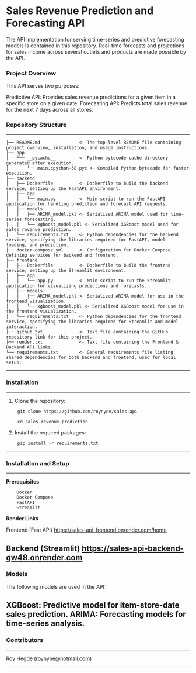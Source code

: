Sales Revenue Prediction and Forecasting API
==============================

The API implementation for serving time-series and predictive forecasting models is contained in this repository. Real-time forecasts and projections for sales income across several outlets and products are made possible by the API.

### Project Overview

This API serves two purposes:

Predictive API: Provides sales revenue predictions for a given item in a specific store on a given date.
Forecasting API: Predicts total sales revenue for the next 7 days across all stores.

### Repository Structure
------------
        
    ├── README.md               <- The top-level README file containing project overview, installation, and usage instructions.
    ├── app
    │   └── __pycache__         <- Python bytecode cache directory generated after execution.
    │       └── main.cpython-38.pyc <- Compiled Python bytecode for faster execution.
    ├── backend
    │   ├── Dockerfile          <- Dockerfile to build the backend service, setting up the FastAPI environment.
    │   ├── app
    │   │   └── main.py         <- Main script to run the FastAPI application for handling prediction and forecast API requests.
    │   ├── models
    │   │   ├── ARIMA_model.pkl <- Serialized ARIMA model used for time-series forecasting.
    │   │   └── xgboost_model.pkl <- Serialized XGBoost model used for sales revenue prediction.
    │   └── requirements.txt    <- Python dependencies for the backend service, specifying the libraries required for FastAPI, model           loading, and prediction.
    ├── docker-compose.yml      <- Configuration for Docker Compose, defining services for backend and frontend.
    ├── frontend
    │   ├── Dockerfile          <- Dockerfile to build the frontend service, setting up the Streamlit environment.
    │   ├── app
    │   │   └── app.py          <- Main script to run the Streamlit application for visualizing predictions and forecasts.
    │   ├── models
    │   │   ├── ARIMA_model.pkl <- Serialized ARIMA model for use in the frontend visualization.
    │   │   └── xgboost_model.pkl <- Serialized XGBoost model for use in the frontend visualization.
    │   └── requirements.txt    <- Python dependencies for the frontend service, specifying the libraries required for Streamlit and model interaction.
    ├── github.txt              <- Text file containing the GitHub repository link for this project.
    ├── render.txt              <- Text file containing the Frontend & Backend API links.
    └── requirements.txt        <- General requirements file listing shared dependencies for both backend and frontend, used for local setup.

--------

### Installation
------------

1. Clone the repository:

        git clone https://github.com/roynyne/sales-api

        cd sales-revenue-prediction

3. Install the required packages:

        pip install -r requirements.txt

--------

### Installation and Setup
------------

**Prerequisites**

        Docker
        Docker Compose
        FastAPI
        Streamlit

**Render Links**

Frontend (Fast API)
        https://sales-api-frontend.onrender.com/home

Backend (Streamlit)
        https://sales-api-backend-qw48.onrender.com
------------

### Models

The following models are used in the API:

XGBoost: Predictive model for item-store-date sales prediction.
ARIMA: Forecasting models for time-series analysis.
--------

### Contributors
------------

Roy Hegde (roynyne@hotmail.com)

--------
